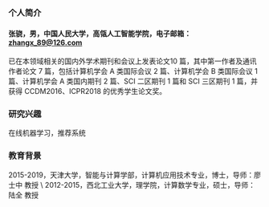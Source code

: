 ### 个人简介
#### 张骁，男，中国人民大学，高瓴人工智能学院，电子邮箱：zhangx_89@126.com
已在本领域相关的国内外学术期刊和会议上发表论文10 篇，其中第一作者及通讯作者论文 7 篇，包括计算机学会 A 类国际会议 2 篇、计算机学会 B 类国际会议 1 篇、计算机学会 A 类国内期刊 2 篇、SCI 二区期刊 1 篇和 SCI 三区期刊 1 篇，并获得 CCDM2016、ICPR2018 的优秀学生论文奖。

### 研究兴趣
在线机器学习，推荐系统

### 教育背景
2015-2019，天津大学，智能与计算学部，计算机应用技术专业，博士，导师：廖士中 教授 \\
2012-2015，西北工业大学，理学院，计算数学专业，硕士，导师：陆全 教授

